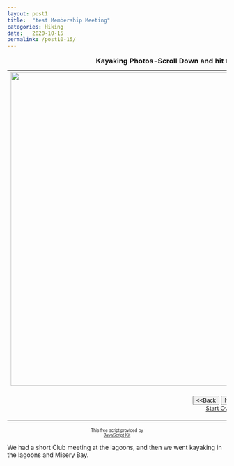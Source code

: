 ```yaml
---
layout: post1
title:  "test Membership Meeting"
categories: Hiking
date:   2020-10-15
permalink: /post10-15/
---
```


<table border="0" cellpadding="0">
  <caption><strong>Kayaking Photos-Scroll Down and hit the Next button to view slide show</strong></caption>
  <tr>
    <td width="100%"><img src="https://i.imgur.com/u1rHLoBh.jpg" width="960" height="720" class="responsive" name="photoslider"></td>
  </tr>
  <tr>
    <td width="100%"><form method="POST" name="rotater">
      <div align="center"><center><p><script language="JavaScript1.1">
var photos=new Array()
var which=0

/*Change the below variables to reference your own images. You may have as many images in the slider as you wish*/
photos[0]="https://i.imgur.com/u1rHLoBh.jpg"
photos[1]="https://i.imgur.com/cjgBST8h.jpg"
photos[2]="https://i.imgur.com/Try5pwph.jpg"
photos[3]="https://i.imgur.com/ktXqyvnh.jpg"
photos[4]="https://i.imgur.com/9xynwFFh.jpg"
photos[5]="https://i.imgur.com/dYYOk9Hh.jpg"
photos[6]="https://i.imgur.com/B8uSBCuh.jpg"
photos[7]="https://i.imgur.com/O0oyVNwh.jpg"
photos[8]="https://i.imgur.com/tgbL72Oh.jpg"
photos[9]="https://i.imgur.com/5GdztDkh.jpg"



function backward(){
if (which>0){
window.status=''
which--
document.images.photoslider.src=photos[which]
}
}

function forward(){
if (which<photos.length-1){
which++
document.images.photoslider.src=photos[which]
}
else window.status='End of gallery'
}
</script><input type="button" value="&lt;&lt;Back" name="B2"
      onClick="backward()"> <input type="button" value="Next&gt;&gt;" name="B1"
      onClick="forward()"><br>
      <a href="#" onClick="which=1;backward();return false"><small>Start Over</small></a></p>
      </center></div>
    </form>
    </td>
  </tr>
</table>

<p align="center"><font face="arial" size="-2">This free script provided by</font><br>
<font face="arial, helvetica" size="-2"><a href="http://javascriptkit.com">JavaScript
Kit</a></font></p>
<p>We had a short Club meeting at the lagoons, and then we went kayaking in the lagoons and Misery Bay.</p>



